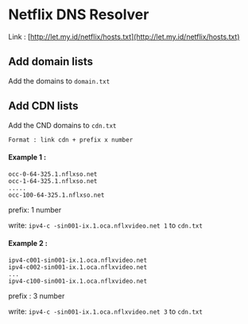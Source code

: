 # Netflix DNS Resolver

Link : [http://let.my.id/netflix/hosts.txt](http://let.my.id/netflix/hosts.txt)


## Add domain lists
Add the domains to `domain.txt`

## Add CDN lists
Add the CND domains to `cdn.txt`


`Format : link cdn + prefix x number`
#### Example 1 :
```
occ-0-64-325.1.nflxso.net
occ-1-64-325.1.nflxso.net
.....
occ-100-64-325.1.nflxso.net
```
prefix: 1 number

write: `ipv4-c -sin001-ix.1.oca.nflxvideo.net 1` to `cdn.txt` 

#### Example 2 :
```
ipv4-c001-sin001-ix.1.oca.nflxvideo.net
ipv4-c002-sin001-ix.1.oca.nflxvideo.net
...
ipv4-c100-sin001-ix.1.oca.nflxvideo.net
```
prefix : 3 number

write: `ipv4-c -sin001-ix.1.oca.nflxvideo.net 3` to `cdn.txt` 

